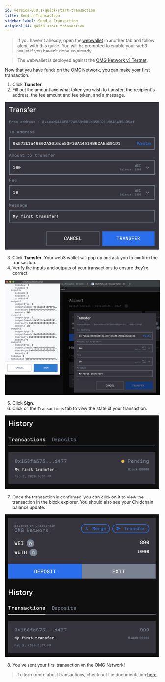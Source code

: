 ```yaml
---
id: version-0.0.1-quick-start-transaction
title: Send a Transaction
sidebar_label: Send a Transaction
original_id: quick-start-transaction
---
```


> If you haven't already, open the [webwallet](https://omgnetwork-browser-wallet.netlify.com) in another tab and follow along with this guide. You will be prompted to enable your web3 wallet if you haven't done so already.

> The webwallet is deployed against the [OMG Network v1 Testnet](network-connection-details.md).

Now that you have funds on the OMG Network, you can make your first transaction.

1. Click **Transfer**.
2. Fill out the amount and what token you wish to transfer, the recipient's address, the fee amount and fee token, and a message.

<img src="/img/quick-start-transfer-create.png" width="500">

3. Click **Transfer**. Your web3 wallet will pop up and ask you to confirm the transaction.
4. Verify the inputs and outputs of your transactions to ensure they're correct.

![transfer-sign](/img/quick-start-transfer-sign.png)

5. Click **Sign**.
6. Click on the `Transactions` tab to view the state of your transaction.

<img src="/img/quick-start-transfer-pending.png" width="500">

7. Once the transaction is confirmed, you can click on it to view the transaction in the block explorer. You should also see your Childchain balance update.

<img src="/img/quick-start-transfer-success.png" width="500">

8. You've sent your first transaction on the OMG Network!

> To learn more about transactions, check out the documentation [here](transfers).